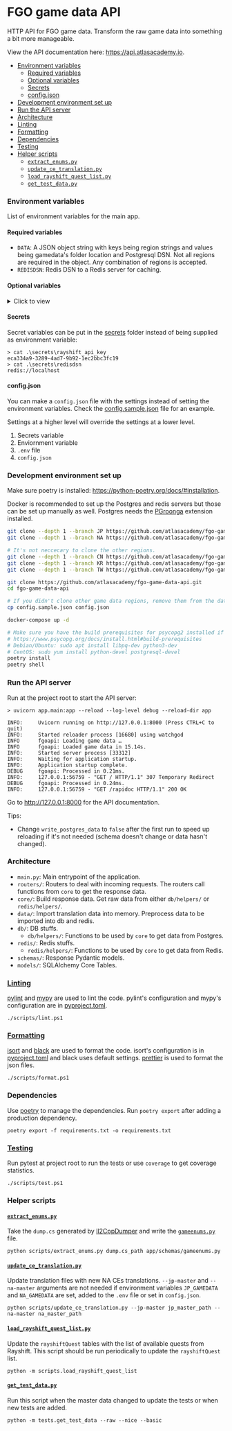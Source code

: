 # FGO game data API <!-- omit in toc -->

HTTP API for FGO game data. Transform the raw game data into something a bit more manageable.

View the API documentation here: https://api.atlasacademy.io.

- [Environment variables](#environment-variables)
  - [Required variables](#required-variables)
  - [Optional variables](#optional-variables)
  - [Secrets](#secrets)
  - [config.json](#configjson)
- [Development environment set up](#development-environment-set-up)
- [Run the API server](#run-the-api-server)
- [Architecture](#architecture)
- [Linting](#linting)
- [Formatting](#formatting)
- [Dependencies](#dependencies)
- [Testing](#testing)
- [Helper scripts](#helper-scripts)
  - [`extract_enums.py`](#extract_enumspy)
  - [`update_ce_translation.py`](#update_ce_translationpy)
  - [`load_rayshift_quest_list.py`](#load_rayshift_quest_listpy)
  - [`get_test_data.py`](#get_test_datapy)

### Environment variables


List of environment variables for the main app.

#### Required variables
- `DATA`: A JSON object string with keys being region strings and values being gamedata's folder location and Postgresql DSN. Not all regions are required in the object. Any combination of regions is accepted.
- `REDISDSN`: Redis DSN to a Redis server for caching.

#### Optional variables
<details>
<summary>Click to view</summary>

- `REDIS_PREFIX`: default to `fgoapi`. Prefix for redis keys.
- `CLEAR_REDIS_CACHE`: default to `True`. If set, will clear the redis cache on start and when the webhook above is used.
- `RATE_LIMIT_PER_5_SEC`: default to `100`. The rate limit per 5 seconds for nice and raw endpoints.
- `RAYSHIFT_API_KEY`: default to `""`. Rayshift.io API key to pull quest data.
- `RAYSHIFT_API_URL`: default to https://rayshift.io/api/v1/. Rayshift.io API URL.
- `QUEST_CACHE_LENGTH`: default to `3600`. How long to cache the quest and war endpoints in seconds. Because the rayshift data is updated continously, web and quest endpoints have lower cache time.
- `DB_POOL_SIZE`: defaults to 3. Default pool size for SQLAlchemy connection pool. https://docs.sqlalchemy.org/en/14/core/pooling.html#sqlalchemy.pool.QueuePool.params.pool_size
- `DB_MAX_OVERFLOW`: defaults to 10. Max overflow for SQLAlchemy connection pool. https://docs.sqlalchemy.org/en/14/core/pooling.html#sqlalchemy.pool.QueuePool.params.max_overflow
- `WRITE_POSTGRES_DATA`: default to `True`. Overwrite the data in PostgreSQL when importing.
- `WRITE_REDIS_DATA`: default to `True`. Overwrite the data in Redis when importing.
- `ASSET_URL`: defaults to https://assets.atlasacademy.io/GameData/. Base URL for the game assets.
- `OPENAPI_URL`: default to `None`. Set the server URL in the openapi schema export.
- `EXPORT_ALL_NICE`: default to `False`. If set to `True`, at start the app will generate nice data of all servant and CE and serve them at the `/export` endpoint. It's recommended to serve the files in the `/export` folder using nginx or equivalent webserver to lighten the load on the API server.
- `DOCUMENTATION_ALL_NICE`: default to `False`. If set to `True`, there will be links to the exported all nice files in the documentation.
- `GITHUB_WEBHOOK_SECRET`: default to `""`. If set, will add a webhook location at `/GITHUB_WEBHOOK_SECRET/update` that will pull and update the game data. If it's not set, the endpoint is not created.
- `GITHUB_WEBHOOK_GIT_PULL`: default to `False`. If set, the app will do `git pull` on the gamedata repos when the webhook above is used.
- `GITHUB_WEBHOOK_SLEEP`: default to `0`. If set, will delay the action above by `GITHUB_WEBHOOK_SLEEP` seconds.

</details>

#### Secrets

Secret variables can be put in the [secrets](secrets/) folder instead of being supplied as environment variable:
```
> cat .\secrets\rayshift_api_key
eca334a9-3289-4ad7-9b92-1ec2bbc3fc19
> cat .\secrets\redisdsn
redis://localhost
```

#### config.json

You can make a `config.json` file with the settings instead of setting the environment variables. Check the [config.sample.json](config.sample.json) file for an example.

Settings at a higher level will override the settings at a lower level.
1. Secrets variable
2. Enviornment variable
3. `.env` file
4. `config.json`

### Development environment set up

Make sure poetry is installed: https://python-poetry.org/docs/#installation.

Docker is recommended to set up the Postgres and redis servers but those can be set up manually as well. Postgres needs the [PGroonga](https://pgroonga.github.io/install/) extension installed.

```sh
git clone --depth 1 --branch JP https://github.com/atlasacademy/fgo-game-data.git fgo-game-data-jp
git clone --depth 1 --branch NA https://github.com/atlasacademy/fgo-game-data.git fgo-game-data-na

# It's not neccecary to clone the other regions.
git clone --depth 1 --branch CN https://github.com/atlasacademy/fgo-game-data.git fgo-game-data-cn
git clone --depth 1 --branch KR https://github.com/atlasacademy/fgo-game-data.git fgo-game-data-kr
git clone --depth 1 --branch TW https://github.com/atlasacademy/fgo-game-data.git fgo-game-data-tw

git clone https://github.com/atlasacademy/fgo-game-data-api.git
cd fgo-game-data-api

# If you didn't clone other game data regions, remove them from the data field in config.json.
cp config.sample.json config.json

docker-compose up -d

# Make sure you have the build prerequisites for psycopg2 installed if you are installing on Linux or macOS.
# https://www.psycopg.org/docs/install.html#build-prerequisites
# Debian/Ubuntu: sudo apt install libpq-dev python3-dev
# CentOS: sudo yum install python-devel postgresql-devel
poetry install
poetry shell
```

### Run the API server

Run at the project root to start the API server:

```
> uvicorn app.main:app --reload --log-level debug --reload-dir app

INFO:     Uvicorn running on http://127.0.0.1:8000 (Press CTRL+C to quit)
INFO:     Started reloader process [16680] using watchgod
INFO      fgoapi: Loading game data …
INFO      fgoapi: Loaded game data in 15.14s.
INFO:     Started server process [33312]
INFO:     Waiting for application startup.
INFO:     Application startup complete.
DEBUG     fgoapi: Processed in 0.21ms.
INFO:     127.0.0.1:56759 - "GET / HTTP/1.1" 307 Temporary Redirect
DEBUG     fgoapi: Processed in 0.24ms.
INFO:     127.0.0.1:56759 - "GET /rapidoc HTTP/1.1" 200 OK
```

Go to http://127.0.0.1:8000 for the API documentation.

Tips:
- Change `write_postgres_data` to `false` after the first run to speed up reloading if it's not needed (schema doesn't change or data hasn't changed).

### Architecture

- `main.py`: Main entrypoint of the application.
- `routers/`: Routers to deal with incoming requests. The routers call functions from `core` to get the response data.
- `core/`: Build response data. Get raw data from either `db/helpers/` or `redis/helpers/`.
- `data/`: Import translation data into memory. Preprocess data to be imported into db and redis.
- `db/`: DB stuffs.
  - `db/helpers/`: Functions to be used by `core` to get data from Postgres.
- `redis/`: Redis stuffs.
  - `redis/helpers/`: Functions to be used by `core` to get data from Redis.
- `schemas/`: Response Pydantic models.
- `models/`: SQLAlchemy Core Tables.

### [Linting](scripts/lint.ps1)

[pylint](https://docs.pylint.org/en/latest/index.html) and [mypy](https://mypy.readthedocs.io/en/stable/) are used to lint the code. pylint's configuration and mypy's configuration are in [pyproject.toml](pyproject.toml).

```
./scripts/lint.ps1
```

### [Formatting](scripts/format.ps1)

[isort](https://pycqa.github.io/isort/) and [black](https://black.readthedocs.io/en/stable/) are used to format the code. isort's configuration is in [pyproject.toml](pyproject.toml) and black uses default settings. [prettier](https://prettier.io/docs/en/) is used to format the json files.

```
./scripts/format.ps1
```

### Dependencies

Use [poetry](https://python-poetry.org/docs/) to manage the dependencies. Run `poetry export` after adding a production dependency.

```
poetry export -f requirements.txt -o requirements.txt
```

### [Testing](scripts/test.ps1)

Run pytest at project root to run the tests or use `coverage` to get coverage statistics.

```
./scripts/test.ps1
```

### Helper scripts

#### [`extract_enums.py`](scripts/extract_enums.py)

Take the `dump.cs` generated by [Il2CppDumper](https://github.com/Perfare/Il2CppDumper) and write the [`gameenums.py`](app/data/gameenums.py) file.

```
python scripts/extract_enums.py dump.cs_path app/schemas/gameenums.py
```

#### [`update_ce_translation.py`](scripts/update_ce_translation.py)

Update translation files with new NA CEs translations. `--jp-master` and `--na-master` arguments are not needed if environment variables `JP_GAMEDATA` and `NA_GAMEDATA` are set, added to the `.env` file or set in `config.json`.

```
python scripts/update_ce_translation.py --jp-master jp_master_path --na-master na_master_path
```

#### [`load_rayshift_quest_list.py`](scripts/load_rayshift_quest_list.py)

Update the `rayshiftQuest` tables with the list of available quests from Rayshift. This script should be run periodically to update the `rayshiftQuest` list.

```
python -m scripts.load_rayshift_quest_list
```

#### [`get_test_data.py`](tests/get_test_data.py)

Run this script when the master data changed to update the tests or when new tests are added.

```
python -m tests.get_test_data --raw --nice --basic
```
